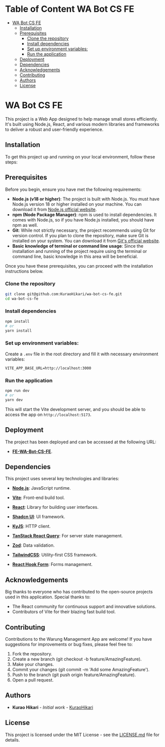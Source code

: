 # Table of Content WA Bot CS FE

<!-- TOC start (generated with https://github.com/derlin/bitdowntoc) -->

- [WA Bot CS FE](#wa-bot-cs-fe)
  - [Installation](#installation)
  - [Prerequisites](#prerequisites)
    - [Clone the repository](#clone-the-repository)
    - [Install dependencies](#install-dependencies)
    - [Set up environment variables:](#set-up-environment-variables)
    - [Run the application](#run-the-application)
  - [Deployment](#deployment)
  - [Dependencies](#dependencies)
  - [Acknowledgements](#acknowledgements)
  - [Contributing](#contributing)
  - [Authors](#authors)
  - [License](#license)

<!-- TOC end -->

<!-- TOC --><a name="wa-bot-cs-fe"></a>

# WA Bot CS FE

This project is a Web App designed to help manage small stores efficiently. It's built using Node.js, React, and various modern libraries and frameworks to deliver a robust and user-friendly experience.

<!-- TOC --><a name="installation"></a>

## Installation

To get this project up and running on your local environment, follow these steps:

<!-- TOC --><a name="prerequisites"></a>

## Prerequisites

Before you begin, ensure you have met the following requirements:

- **Node.js (v18 or higher)**: The project is built with Node.js. You must have Node.js version 18 or higher installed on your machine. You can download it from [Node.js official website](https://nodejs.org/).
- **npm (Node Package Manager)**: npm is used to install dependencies. It comes with Node.js, so if you have Node.js installed, you should have npm as well.
- **Git**: While not strictly necessary, the project recommends using Git for version control. If you plan to clone the repository, make sure Git is installed on your system. You can download it from [Git's official website](https://git-scm.com/).
- **Basic knowledge of terminal or command line usage**: Since the installation and running of the project require using the terminal or command line, basic knowledge in this area will be beneficial.

Once you have these prerequisites, you can proceed with the installation instructions below.

<!-- TOC --><a name="clone-the-repository"></a>

### Clone the repository

```bash
git clone git@github.com:KuraoHikari/wa-bot-cs-fe.git
cd wa-bot-cs-fe
```

<!-- TOC --><a name="install-dependencies"></a>

### Install dependencies

```bash
npm install
# or
yarn install
```

<!-- TOC --><a name="set-up-environment-variables"></a>

### Set up environment variables:

Create a `.env` file in the root directory and fill it with necessary environment variables:

```
VITE_APP_BASE_URL=http://localhost:3000
```

<!-- TOC --><a name="run-the-application"></a>

### Run the application

```bash
npm run dev
# or
yarn dev
```

This will start the Vite development server, and you should be able to access the app on `http://localhost:5173`.

<!-- TOC --><a name="deployment"></a>

## Deployment

The project has been deployed and can be accessed at the following URL:

- **[FE-WA-Bot-CS-FE](https://wabotaiv2.netlify.app)**.

<!-- TOC --><a name="dependencies"></a>

## Dependencies

This project uses several key technologies and libraries:

- **[Node.js](https://nodejs.org/en/)**: JavaScript runtime.
- **[Vite](https://vitejs.dev/)**: Front-end build tool.
- **[React](https://reactjs.org/)**: Library for building user interfaces.
- **[Shadcn UI](https://shadcn.github.io/)**: UI framework.
- **[KyJS](https://github.com/sindresorhus/ky)**: HTTP client.
- **[TanStack React Query](https://tanstack.com/query/v4)**: For server state management.

- **[Zod](https://github.com/colinhacks/zod)**: Data validation.
- **[TailwindCSS](https://tailwindcss.com/)**: Utility-first CSS framework.
- **[React Hook Form](https://react-hook-form.com/)**: Forms management.

<!-- TOC --><a name="acknowledgements"></a>

## Acknowledgements

Big thanks to everyone who has contributed to the open-source projects used in this application. Special thanks to:

- The React community for continuous support and innovative solutions.
- Contributors of Vite for their blazing fast build tool.

<!-- TOC --><a name="contributing"></a>

## Contributing

Contributions to the Warung Management App are welcome! If you have suggestions for improvements or bug fixes, please feel free to:

1. Fork the repository.
2. Create a new branch (git checkout -b feature/AmazingFeature).
3. Make your changes.
4. Commit your changes (git commit -m 'Add some AmazingFeature').
5. Push to the branch (git push origin feature/AmazingFeature).
6. Open a pull request.

<!-- TOC --><a name="authors"></a>

## Authors

- **Kurao Hikari** - _Initial work_ - [KuraoHikari](https://github.com/KuraoHikari)

<!-- TOC --><a name="license"></a>

## License

This project is licensed under the MIT License - see the [LICENSE.md](LICENSE.md) file for details.
